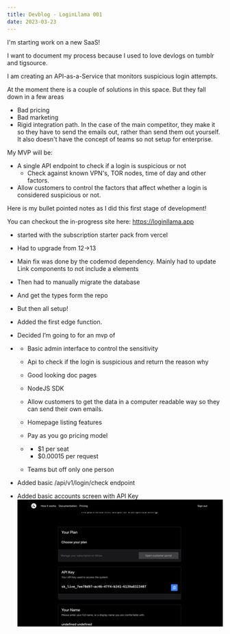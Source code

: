 ```yaml
---
title: Devblog - LoginLlama 001
date: 2023-03-23
---
```


I'm starting work on a new SaaS!

I want to document my process because I used to love devlogs on tumblr and tigsource.

I am creating an API-as-a-Service that monitors suspicious login attempts.

At the moment there is a couple of solutions in this space. But they fall down in a few areas

- Bad pricing
- Bad marketing
- Rigid integration path. In the case of the main competitor, they make it so they have to send the emails out, rather than send them out yourself. It also doesn't have the concept of teams so not setup for enterprise.

My MVP will be:

- A single API endpoint to check if a login is suspicious or not
  - Check against known VPN's, TOR nodes, time of day and other factors.
- Allow customers to control the factors that affect whether a login is considered suspicious or not.

Here is my bullet pointed notes as I did this first stage of development!

You can checkout the in-progress site here: https://loginllama.app

- started with the subscription starter pack from vercel

- Had to upgrade from 12->13

- Main fix was done by the codemod dependency. Mainly had to update Link components to not include a elements

- Then had to manually migrate the database

- And get the types form the repo

- But then all setup!

- Added the first edge function.

- Decided I’m going to for an mvp of

- - Basic admin interface to control the sensitivity

  - Api to check if the login is suspicious and return the reason why

  - Good looking doc pages

  - NodeJS SDK

  - Allow customers to get the data in a computer readable way so they can send their own emails.

  - Homepage listing features

  - Pay as you go pricing model

  - - $1 per seat
    - $0.00015 per request

  - Teams but off only one person

- Added basic /api/v1/login/check endpoint
- Added basic accounts screen with API Key![Screenshot 2023-02-06 at 02.27.33](../../assets/images/accounts-screen.png)

